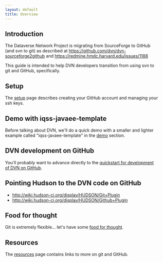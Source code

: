 ```yaml
---
layout: default
title: Overview
---
```

## Introduction

The Dataverse Network Project is migrating from SourceForge to GitHub (and svn to git) as described at https://github.com/dvn/dvn-sourceforge2github and https://redmine.hmdc.harvard.edu/issues/1188

This guide is intended to help DVN developers transition from using svn to git and GitHub, specifically.

## Setup

The [setup](setup) page describes creating your GitHub account and managing your ssh keys.

## Demo with iqss-javaee-template

Before talking about DVN, we'll do a quick demo with a smaller and lighter example called "iqss-javaee-template" in the [demo](demo) section.

## DVN development on GitHub

You'll probably want to advance directly to the [quickstart for development of DVN on GitHub](dvn-dev-on-github/quickstart).

## Pointing Hudson to the DVN code on GitHub

- http://wiki.hudson-ci.org/display/HUDSON/Git+Plugin
- http://wiki.hudson-ci.org/display/HUDSON/Github+Plugin

## Food for thought

Git is extremely flexible... let's have some [food for thought](food4thought).

## Resources

The [resources](resources) page contains links to more on git and GitHub.
